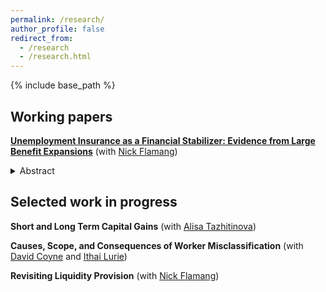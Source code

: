 ```yaml
---
permalink: /research/
author_profile: false
redirect_from:
  - /research
  - /research.html
---
```


{% include base_path %}

## Working papers

[**Unemployment Insurance as a Financial Stabilizer: Evidence from Large Benefit Expansions**](/files/UI_Benefit_Expansions_and_Local_Financial_Distress.pdf) (with [Nick Flamang](https://nickflamang.github.io/))

<details>
    <summary> Abstract </summary>

    
    # test

    *test*

    > To what extent does unemployment insurance (UI) attenuate aggregate financial responses to unemployment shocks? We answer this question using administrative credit bureau records and the unprecedented changes in unemployment and UI generosity during the Covid-19 pandemic. We first estimate monthly aggregate delinquency-unemployment elasticities between January 2017 and March 2021, finding sharp decreases of 50% for auto loans and 66% for credit cards over the pandemic period. To isolate the effect of UI from other contemporaneous policies shifting unemployment shock sensitivity, we employ a staggered event study design around state-level withdrawals from federal UI programs in late 2021. We find that almost all of the pandemic elasticity drop is attributable to UI expansions. Our two designs are qualitatively robust to placebo tests on plausibly unaffected credit types, potential demand-side responses for increased credit, and alternate estimation specifications. In a back-of-the-envelope calculation, we calculate that UI expansions thus prevented about 59% of total potential delinquency-months. Taken together, these results imply that federal UI expansions have had a substantially stabilizing effect during the Covid-19 pandemic. Our findings thus provide powerful empirical support for a largely theoretical body of research on the role of UI as an automatic stabilizer of aggregate economic conditions.

</details>

## Selected work in progress

**Short and Long Term Capital Gains** (with [Alisa Tazhitinova](https://alisatns.weebly.com/))

**Causes, Scope, and Consequences of Worker Misclassification** (with [David Coyne](https://www.djcoyne.com/home) and [Ithai Lurie](https://sites.google.com/site/ithaizvilurie/))

**Revisiting Liquidity Provision** (with [Nick Flamang](https://nickflamang.github.io/))

<!--**Independent Contracting And Earnings Volatility** (with [Jesse Rothstein](https://eml.berkeley.edu/~jrothst/) and [Till von Wachter](http://www.econ.ucla.edu/tvwachter/))-->

<!--**The Disposition Effect and the Character of Reference Dependence: Theory and Evidence** (with [Youssef Benzarti](https://www.benzarti.com/), [Alex Gelber](https://users.nber.org/~agelber/), [Daniel Reck](https://www.danreck.com/), [Alisa Tazhitinova](https://alisatns.weebly.com/), and [Pat Langetieg](https://www.nber.org/people/patrick_langetieg))-->
